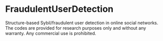 # FraudulentUserDetection

Structure-based Sybil/fraudulent user detection in online social networks. The codes are provided for research purposes only and without any warranty. Any commercial use is prohibited. 

